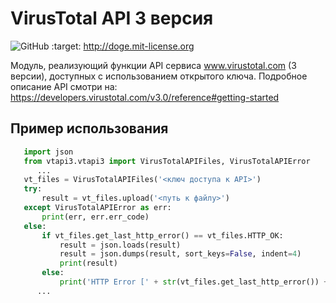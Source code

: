 # VirusTotal API 3 версия

![GitHub](https://img.shields.io/github/license/drobotun/virustotalapi3?style=plastic)
:target: http://doge.mit-license.org

Модуль, реализующий функции API сервиса www.virustotal.com (3 версии), доступных с использованием открытого ключа.
Подробное описание API смотри на: https://developers.virustotal.com/v3.0/reference#getting-started

## Пример использования

```python
   import json
   from vtapi3.vtapi3 import VirusTotalAPIFiles, VirusTotalAPIError
      ...
   vt_files = VirusTotalAPIFiles('<ключ доступа к API>')
   try:
       result = vt_files.upload('<путь к файлу>')
   except VirusTotalAPIError as err:
       print(err, err.err_code)
   else:
       if vt_files.get_last_http_error() == vt_files.HTTP_OK:
           result = json.loads(result)
           result = json.dumps(result, sort_keys=False, indent=4)
           print(result)
       else:
           print('HTTP Error [' + str(vt_files.get_last_http_error()) +']')
      ...
```
